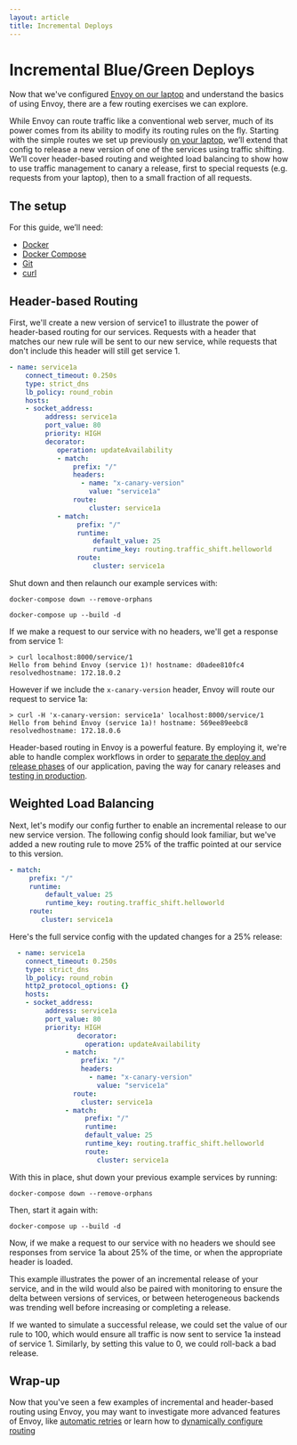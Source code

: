 ```yaml
---
layout: article
title: Incremental Deploys
---
```


[//]: # ( Copyright 2018 Turbine Labs, Inc.                                   )
[//]: # ( we may not use this file except in compliance with the License.    )
[//]: # ( we may obtain a copy of the License at                             )
[//]: # (                                                                     )
[//]: # (     http://www.apache.org/licenses/LICENSE-2.0                      )
[//]: # (                                                                     )
[//]: # ( Unless required by applicable law or agreed to in writing, software )
[//]: # ( distributed under the License is distributed on an "AS IS" BASIS,   )
[//]: # ( WITHOUT WARRANTIES OR CONDITIONS OF ANY KIND, either express or     )
[//]: # ( implied. See the License for the specific language governing        )
[//]: # ( permissions and limitations under the License.                      )

[//]: # (Incremental Deploys)

# Incremental Blue/Green Deploys

Now that we've configured
[Envoy on our laptop](on-our-laptop.html)
and understand the basics of using Envoy, there are a few routing exercises we
can explore.

While Envoy can route traffic like a conventional web server, much of its power
comes from its ability to modify its routing rules on the fly. Starting with
the simple routes we set up previously
[on your laptop](on-your-laptop.html),
we’ll extend that config to release a new version of one of the services using
traffic shifting. We’ll cover header-based routing and weighted load balancing
to show how to use traffic management to canary a release, first to special
requests (e.g. requests from your laptop), then to a small fraction of all
requests.

## The setup

For this guide, we’ll need:

- [Docker](https://docs.docker.com/install/)
- [Docker Compose](https://docs.docker.com/compose/install/)
- [Git](https://help.github.com/articles/set-up-git/)
- [curl](https://curl.haxx.se/)

## Header-based Routing

First, we'll create a new version of service1 to illustrate the power of
header-based routing for our services. Requests with a header that matches our
new rule will be sent to our new service, while requests that don't include
this header will still get service 1.

```yaml
- name: service1a
    connect_timeout: 0.250s
    type: strict_dns
    lb_policy: round_robin
    hosts:
    - socket_address:
         address: service1a
         port_value: 80
         priority: HIGH
         decorator:
            operation: updateAvailability
            - match:
                prefix: "/"
                headers:
                  - name: "x-canary-version"
                    value: "service1a"
                route:
                    cluster: service1a
            - match:
                 prefix: "/"
                 runtime:
                     default_value: 25
                     runtime_key: routing.traffic_shift.helloworld
                 route:
                     cluster: service1a
```

Shut down and then relaunch our example services with:

`docker-compose down --remove-orphans`

`docker-compose up --build -d`

If we make a request to our service with no headers, we'll get a response
from service 1:

```console
> curl localhost:8000/service/1
Hello from behind Envoy (service 1)! hostname: d0adee810fc4 resolvedhostname: 172.18.0.2
```

However if we include the `x-canary-version` header, Envoy will route our
request to service 1a:

```console
> curl -H 'x-canary-version: service1a' localhost:8000/service/1
Hello from behind Envoy (service 1a)! hostname: 569ee89eebc8 resolvedhostname: 172.18.0.6
```

Header-based routing in Envoy is a powerful feature. By employing it, we're
able to handle complex workflows in order to
[separate the deploy and release phases](https://blog.turbinelabs.io/deploy-not-equal-release-part-one-4724bc1e726b)
of our application, paving the way for canary releases and
[testing in production](https://opensource.com/article/17/8/testing-production).

## Weighted Load Balancing

Next, let's modify our config further to enable an incremental release to our
new service version. The following config should look familiar, but we've added
a new routing rule to move 25% of the traffic pointed at our service to this
version.

```yaml
- match:
     prefix: "/"
     runtime:
         default_value: 25
         runtime_key: routing.traffic_shift.helloworld
     route:
        cluster: service1a
```

Here's the full service config with the updated changes for a 25% release:

```yaml
  - name: service1a
    connect_timeout: 0.250s
    type: strict_dns
    lb_policy: round_robin
    http2_protocol_options: {}
    hosts:
    - socket_address:
         address: service1a
         port_value: 80
         priority: HIGH
                 decorator:
                   operation: updateAvailability
              - match:
                  prefix: "/"
                  headers:
                    - name: "x-canary-version"
                      value: "service1a"
                route:
                  cluster: service1a
              - match:
                   prefix: "/"
                   runtime:
                   default_value: 25
                   runtime_key: routing.traffic_shift.helloworld
                   route:
                      cluster: service1a
```

With this in place, shut down your previous example services by running:

`docker-compose down --remove-orphans`

Then, start it again with:

`docker-compose up --build -d`

Now, if we make a request to our service with no headers we should see
responses from service 1a about 25% of the time, or when the appropriate header
is loaded.

This example illustrates the power of an incremental release of your service,
and in the wild would also be paired with monitoring to ensure the delta
between versions of services, or between heterogeneous backends was trending
well before increasing or completing a release.

If we wanted to simulate a successful release, we could set the value of our
rule to 100, which would ensure all traffic is now sent to service 1a instead
of service 1. Similarly, by setting this value to 0, we could roll-back a bad
release.

## Wrap-up

Now that you've seen a few examples of incremental and header-based routing
using Envoy, you may want to investigate more advanced features of Envoy, like
[automatic retries](automatic-retries.html)
or learn how to
[dynamically configure routing](https://www.learnenvoy.io/articles/routing-configuration.html)
